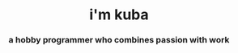 <h1 align="center">i'm kuba</h1>
<h3 align="center">a hobby programmer who combines passion with work</h3>
